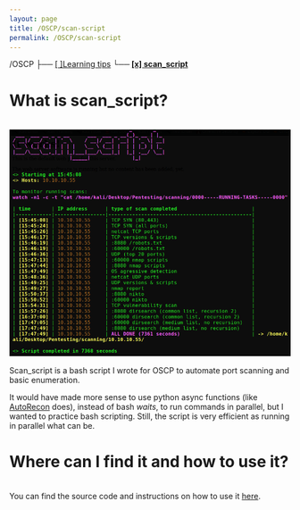 ```yaml
---
layout: page
title: /OSCP/scan-script
permalink: /OSCP/scan-script
---
```


/OSCP
 <b>├</b>── <a href="/OSCP/learning-tips">[ ]Learning tips</a>
 <b>└── <a href="/OSCP/scan-script">[x] scan_script</a></b>

<h1>What is scan_script?</h1>

<p><br><img src="/OSCP/execution-example.png" alt="execution example" width="800" height="auto"></p>

<p>Scan_script is a bash script I wrote for OSCP to automate port scanning and basic enumeration.</p>

<p>It would have made more sense to use python async functions (like <a href="https://github.com/Tib3rius/AutoRecon" target="_blank" rel="noopener noreferrer">AutoRecon</a> does), instead of bash <i>waits</i>, to run commands in parallel, but I wanted to practice bash scripting. Still, the script is very efficient as running in parallel what can be.</p>

<h1>Where can I find it and how to use it?</h1>

<p><br>You can find the source code and instructions on how to use it <a href="https://github.com/Plotkine/scan_script" target="_blank" rel="noopener noreferrer">here</a>.</p>
